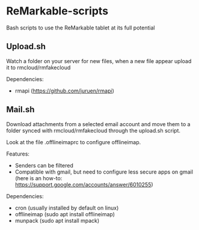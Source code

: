 # ReMarkable-scripts
Bash scripts to use the ReMarkable tablet at its full potential


## Upload.sh
Watch a folder on your server for new files, when a new file appear upload it to rmcloud/rmfakecloud

Dependencies:
- rmapi (https://github.com/juruen/rmapi)

## Mail.sh
Download attachments from a selected email account and move them to a folder synced with rmcloud/rmfakecloud through the upload.sh script.

Look at the file .offlineimaprc to configure offlineimap.

Features:
- Senders can be filtered
- Compatible with gmail, but need to configure less secure apps on gmail (here is an how-to: https://support.google.com/accounts/answer/6010255)

Dependencies:
- cron (usually installed by default on linux)
- offlineimap (sudo apt install offlineimap)
- munpack (sudo apt install mpack)
